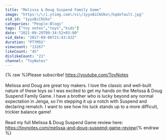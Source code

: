 ```yaml
---
title: "Melissa & Doug Suspend Family Game"
image: "https:\/\/i.ytimg.com\/vi\/1yyxBiC6Uko\/hqdefault.jpg"
vid_id: "1yyxBiC6Uko"
categories: "People-Blogs"
tags: ["toy notes","toys","kids"]
date: "2021-09-29T09:34:52+03:00"
vid_date: "2017-09-06T21:43:42Z"
duration: "PT7M5S"
viewcount: "13267"
likeCount: "45"
dislikeCount: "21"
channel: "ToyNotes"
---
```

{% raw %}Please subscribe! <a rel="nofollow" target="blank" href="https://youtube.com/ToyNotes">https://youtube.com/ToyNotes</a><br /><br />Melissa and Doug are great toy makers. I love the classic and well-built nature of these toys so I was excited to get my hands on the Melissa &amp; Doug Suspend Family Game. I have a brother who is lucky beyond any normal expectation in Jenga, so I’m stepping it up a notch with Suspend and declaring rematch. I want to see how his luck stands up to a more difficult, trickier balance game!  <br /><br />Read my full Melissa &amp; Doug Suspend Game review here: <a rel="nofollow" target="blank" href="https://toynotes.com/melissa-and-doug-suspend-game-review">https://toynotes.com/melissa-and-doug-suspend-game-review</a>{% endraw %}

